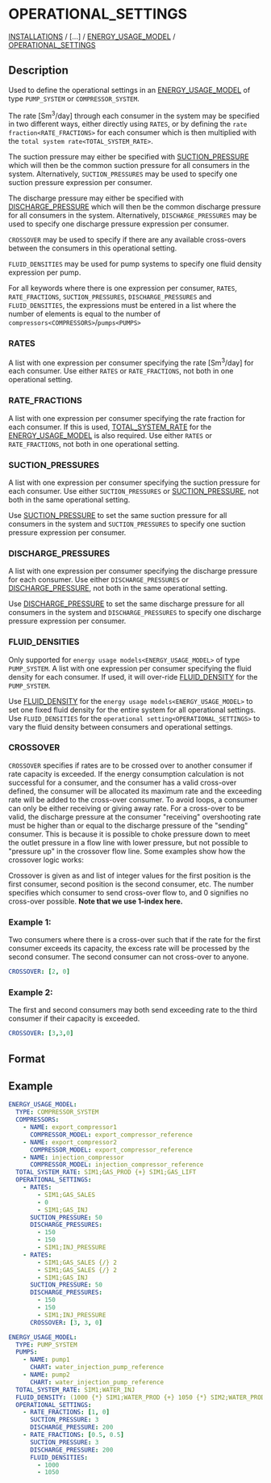 # OPERATIONAL_SETTINGS
 
[INSTALLATIONS](/about/references/keywords/INSTALLATIONS.md) /
[...] /
[ENERGY_USAGE_MODEL](/about/references/keywords/ENERGY_USAGE_MODEL.md) / 
[OPERATIONAL_SETTINGS](/about/references/keywords/OPERATIONAL_SETTINGS.md)

## Description
Used to define the operational settings in an [ENERGY_USAGE_MODEL](/about/references/keywords/ENERGY_USAGE_MODEL.md)
 of type `PUMP_SYSTEM` or `COMPRESSOR_SYSTEM`.

The rate [Sm<sup>3</sup>/day] through each consumer in the system may be specified in two different ways, either directly using
`RATES`, or by defining the `rate fraction<RATE_FRACTIONS>` for each consumer which is then multiplied with the
`total system rate<TOTAL_SYSTEM_RATE>`.

The suction pressure may either be specified with [SUCTION_PRESSURE](/about/references/keywords/SUCTION_PRESSURE.md)
which will then be the common suction pressure for all consumers in the system. Alternatively, 
`SUCTION_PRESSURES`  may be used to specify one suction pressure expression per consumer.

The discharge pressure may either be specified with [DISCHARGE_PRESSURE](/about/references/keywords/DISCHARGE_PRESSURE.md)
which will then be the common discharge pressure for all consumers in the system. Alternatively, 
`DISCHARGE_PRESSURES` may be used to specify one discharge pressure expression per consumer.

`CROSSOVER` may be used to specify if there are any available cross-overs between the consumers in this operational
setting.

`FLUID_DENSITIES` may be used for pump systems to specify one fluid density expression per pump.

For all keywords where there is one expression per consumer, `RATES`, `RATE_FRACTIONS`, `SUCTION_PRESSURES`,
`DISCHARGE_PRESSURES` and `FLUID_DENSITIES`, the expressions must be entered in a
list where the number of elements is equal to the number of `compressors<COMPRESSORS>`/`pumps<PUMPS>`

### RATES
A list with one expression per consumer specifying the rate [Sm<sup>3</sup>/day] for each consumer. Use either `RATES` or `RATE_FRACTIONS`,
not both in one operational setting.

### RATE_FRACTIONS
A list with one expression per consumer specifying the rate fraction for each consumer. If this is used,
[TOTAL_SYSTEM_RATE](/about/references/keywords/TOTAL_SYSTEM_RATE.md) for the [ENERGY_USAGE_MODEL](/about/references/keywords/ENERGY_USAGE_MODEL.md)
is also required. Use either `RATES` or `RATE_FRACTIONS`, not both in one operational setting.

### SUCTION_PRESSURES
A list with one expression per consumer specifying the suction pressure for each consumer. Use either `SUCTION_PRESSURES` or 
[SUCTION_PRESSURE](/about/references/keywords/SUCTION_PRESSURE.md), not both in the same operational setting.

Use [SUCTION_PRESSURE](/about/references/keywords/SUCTION_PRESSURE.md) to set the same suction pressure for all consumers in the system and 
`SUCTION_PRESSURES` to specify one suction pressure expression per consumer.

### DISCHARGE_PRESSURES
A list with one expression per consumer specifying the discharge pressure for each consumer. Use either `DISCHARGE_PRESSURES`
or [DISCHARGE_PRESSURE](/about/references/keywords/DISCHARGE_PRESSURE.md), not both in the same operational setting.

Use [DISCHARGE_PRESSURE](/about/references/keywords/DISCHARGE_PRESSURE.md) to set the same discharge pressure for all consumers in the system and
`DISCHARGE_PRESSURES` to specify one discharge pressure expression per consumer.

### FLUID_DENSITIES
Only supported for `energy usage models<ENERGY_USAGE_MODEL>` of type `PUMP_SYSTEM`.
A list with one expression per consumer specifying the fluid density for each consumer. If used, it will over-ride
[FLUID_DENSITY](/about/references/keywords/FLUID_DENSITY.md) for the `PUMP_SYSTEM`.

Use [FLUID_DENSITY](/about/references/keywords/FLUID_DENSITY.md) for the `energy usage models<ENERGY_USAGE_MODEL>`
to set one fixed fluid density for the entire system for all operational settings. Use 
`FLUID_DENSITIES` for the `operational setting<OPERATIONAL_SETTINGS>` to vary the fluid density between consumers and operational settings.

### CROSSOVER
`CROSSOVER` specifies if rates are to be crossed over to another consumer if rate capacity is exceeded. If the
energy consumption calculation is not successful for a consumer, and the consumer has a valid cross-over defined, the
consumer will be allocated its maximum rate and the exceeding rate will be added to the cross-over consumer. To avoid
loops, a consumer can only be either receiving or giving away rate. For a cross-over to be valid, the discharge pressure
at the consumer "receiving" overshooting rate must be higher than or equal to the discharge pressure of the "sending"
consumer. This is because it is possible to choke pressure down to meet the outlet pressure in a flow line with lower
pressure, but not possible to "pressure up" in the crossover flow line.
Some examples show how the crossover logic works:

Crossover is given as and list of integer values for the first position is the first consumer, second position is the
second consumer, etc. The number specifies which consumer to send cross-over flow to, and 0 signifies no cross-over
possible. **Note that we use 1-index here.**

### Example 1:
Two consumers where there is a cross-over such that if the rate for the first consumer exceeds its capacity,
the excess rate will be processed by the second consumer. The second consumer can not cross-over to anyone.

~~~~~~~~yaml
CROSSOVER: [2, 0]
~~~~~~~~

### Example 2:
The first and second consumers may both send exceeding rate to the third consumer if their capacity is
exceeded.

~~~~~~~~yaml
CROSSOVER: [3,3,0]
~~~~~~~~

## Format
## Example
~~~~~~~~yaml
ENERGY_USAGE_MODEL:
  TYPE: COMPRESSOR_SYSTEM
  COMPRESSORS:
    - NAME: export_compressor1
      COMPRESSOR_MODEL: export_compressor_reference
    - NAME: export_compressor2
      COMPRESSOR_MODEL: export_compressor_reference
    - NAME: injection_compressor
      COMPRESSOR_MODEL: injection_compressor_reference
  TOTAL_SYSTEM_RATE: SIM1;GAS_PROD {+} SIM1;GAS_LIFT
  OPERATIONAL_SETTINGS:
    - RATES:
        - SIM1;GAS_SALES
        - 0
        - SIM1;GAS_INJ
      SUCTION_PRESSURE: 50
      DISCHARGE_PRESSURES:
        - 150
        - 150
        - SIM1;INJ_PRESSURE
    - RATES:
        - SIM1;GAS_SALES {/} 2
        - SIM1;GAS_SALES {/} 2
        - SIM1;GAS_INJ
      SUCTION_PRESSURE: 50
      DISCHARGE_PRESSURES:
        - 150
        - 150
        - SIM1;INJ_PRESSURE
      CROSSOVER: [3, 3, 0]
~~~~~~~~

~~~~~~~~yaml
ENERGY_USAGE_MODEL:
  TYPE: PUMP_SYSTEM
  PUMPS:
    - NAME: pump1
      CHART: water_injection_pump_reference
    - NAME: pump2
      CHART: water_injection_pump_reference
  TOTAL_SYSTEM_RATE: SIM1;WATER_INJ
  FLUID_DENSITY: (1000 {*} SIM1;WATER_PROD {+} 1050 {*} SIM2;WATER_PROD) {/} (SIM1;WATER_PROD {+} SIM2;WATER_PROD)
  OPERATIONAL_SETTINGS:
    - RATE_FRACTIONS: [1, 0]
      SUCTION_PRESSURE: 3
      DISCHARGE_PRESSURE: 200
    - RATE_FRACTIONS: [0.5, 0.5]
      SUCTION_PRESSURE: 3
      DISCHARGE_PRESSURE: 200
      FLUID_DENSITIES:
        - 1000
        - 1050
~~~~~~~~

